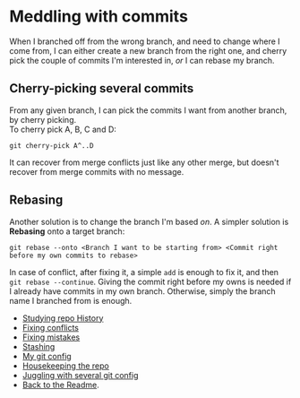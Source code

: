 # Meddling with commits
When I branched off from the wrong branch, and need to change where I come from, I can either create a new branch from the right one, and cherry pick the couple of commits I'm interested in, _or_ I can rebase my branch.

## Cherry-picking several commits
From any given branch, I can pick the commits I want from another branch, by cherry picking.  
To cherry pick A, B, C and D:
```
git cherry-pick A^..D
```
It can recover from merge conflicts just like any other merge, but doesn't recover from merge commits with no message.  

## Rebasing
Another solution is to change the branch I'm based _on_.
A simpler solution is **Rebasing** onto a target branch:
```
git rebase --onto <Branch I want to be starting from> <Commit right before my own commits to rebase>
```
In case of conflict, after fixing it, a simple `add` is enough to fix it, and then `git rebase --continue`.
Giving the commit right before my owns is needed if I already have commits in my own branch. Otherwise, simply the branch name I branched from is enough.

* [Studying repo History](studyHistory.md)
* [Fixing conflicts](fixConflicts.md)
* [Fixing mistakes](fixMistakes.md)
* [Stashing](stash.md)
* [My git config](myConfig.md)
* [Housekeeping the repo](housekeeping.md)
* [Juggling with several git config](severalConfigurations.md)
* [Back to the Readme](README.md).